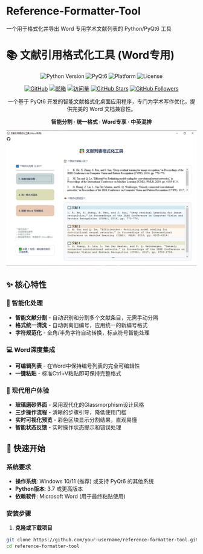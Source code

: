 # Reference-Formatter-Tool
一个用于格式化并导出 Word 专用学术文献列表的 Python/PyQt6 工具


# 📚 文献引用格式化工具 (Word专用)

<div align="center">

![Python Version](https://img.shields.io/badge/Python-3.7%2B-blue)
![PyQt6](https://img.shields.io/badge/PyQt6-GUI%20Framework-green)
![Platform](https://img.shields.io/badge/Platform-Windows%2010%2F11-lightgrey)
![License](https://img.shields.io/badge/License-MIT-yellow)

[![GitHub](https://img.shields.io/badge/GitHub-rhj--flash-181717?style=for-the-badge&logo=github)](https://github.com/rhj-flash)
[![邮箱](https://img.shields.io/badge/邮箱-rhjflash@gmail.com-red?style=for-the-badge&logo=gmail)](mailto:rhjflash@gmail.com)
[![访问量](https://komarev.com/ghpvc/?username=rhj-flash&color=blue&style=for-the-badge)](https://github.com/rhj-flash)
[![GitHub Stars](https://img.shields.io/github/stars/rhj-flash?style=for-the-badge&logo=github&color=yellow)](https://github.com/rhj-flash)
[![GitHub Followers](https://img.shields.io/github/followers/rhj-flash?style=for-the-badge&logo=github&color=green)](https://github.com/rhj-flash)

一个基于 PyQt6 开发的智能文献格式化桌面应用程序，专门为学术写作优化，提供完美的 Word 文档兼容性。

**智能分割 · 统一格式 · Word专享 · 中英混排**

![软件界面截图](https://github.com/rhj-flash/Reference-Formatter-Tool/blob/main/example/1.png)

</div>

## ✨ 核心特性

### 🎯 智能化处理
- **智能文献分割** - 自动识别和分割多个文献条目，无需手动分隔
- **格式统一清洗** - 自动剥离旧编号，应用统一的新编号格式
- **字符规范化** - 全角/半角字符自动转换，标点符号智能处理

### 💻 Word深度集成
- **可编辑列表** - 在Word中保持编号列表的完全可编辑性
- **一键粘贴** - 标准Ctrl+V粘贴即可保持完整格式

### 🎨 现代用户体验
- **玻璃磨砂界面** - 采用现代化的Glassmorphism设计风格
- **三步操作流程** - 清晰的步骤引导，降低使用门槛
- **实时可视化预览** - 彩色区块显示分割结果，直观易懂
- **智能状态反馈** - 实时操作状态提示和错误处理

## 🚀 快速开始

### 系统要求
- **操作系统**: Windows 10/11 (推荐) 或支持 PyQt6 的其他系统
- **Python版本**: 3.7 或更高版本
- **依赖软件**: Microsoft Word (用于最终粘贴使用)

### 安装步骤

1. **克隆或下载项目**
```bash
git clone https://github.com/your-username/reference-formatter-tool.git
cd reference-formatter-tool
